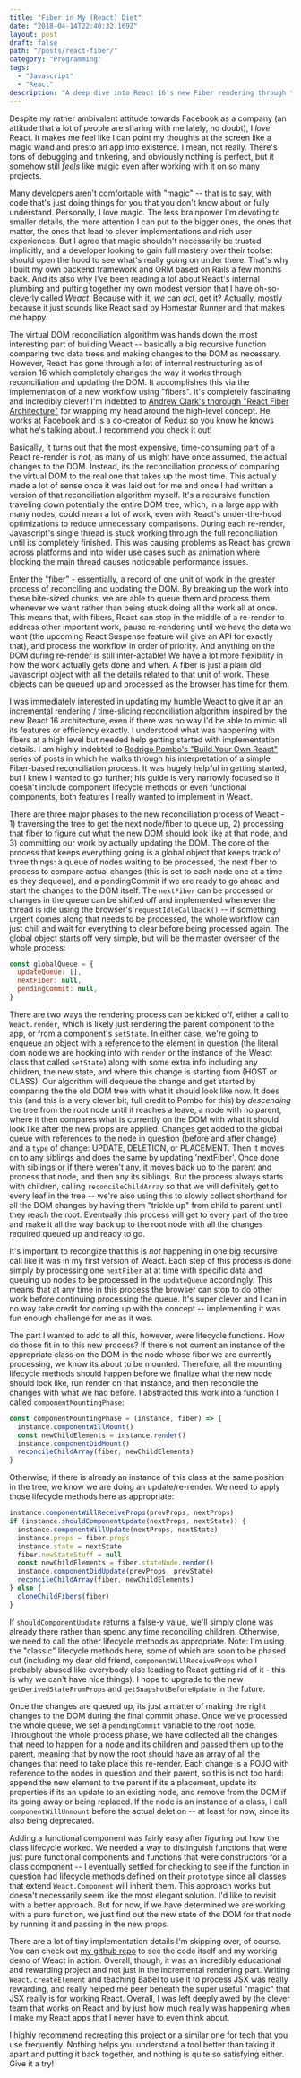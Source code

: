 ```yaml
---
title: "Fiber in My (React) Diet"
date: "2018-04-14T22:40:32.169Z"
layout: post
draft: false
path: "/posts/react-fiber/"
category: "Programming"
tags:
  - "Javascript"
  - "React"
description: "A deep dive into React 16's new Fiber rendering through trying to replicate it in my own front-end Javascript library, Weact"
---
```


Despite my rather ambivalent attitude towards Facebook as a company (an attitude that a lot of people are sharing with me lately, no doubt), I _love_ React. It makes me feel like I can point my thoughts at the screen like a magic wand and presto an app into existence. I mean, not really. There's tons of debugging and tinkering, and obviously nothing is perfect, but it somehow still _feels_ like magic even after working with it on so many projects.

Many developers aren't comfortable with "magic" -- that is to say, with code that's just doing things for you that you don't know about or fully understand. Personally, I love magic. The less brainpower I'm devoting to smaller details, the more attention I can put to the bigger ones, the ones that matter, the ones that lead to clever implementations and rich user experiences. But I agree that magic shouldn't necessarily be trusted implicitly, and a developer looking to gain full mastery over their toolset should open the hood to see what's really going on under there. That's why I built my own backend framework and ORM based on Rails a few months back. And its also why I've been reading a lot about React's internal plumbing and putting together my own modest version that I have oh-so-cleverly called _Weact_. Because with it, _we_ can _act_, get it? Actually, mostly because it just sounds like React said by Homestar Runner and that makes me happy.

The virtual DOM reconciliation algorithm was hands down the most interesting part of building Weact -- basically a big recursive function comparing two data trees and making changes to the DOM as necessary. However, React has gone through a lot of internal restructuring as of version 16 which completely changes the way it works through reconciliation and updating the DOM. It accomplishes this via the implementation of a new workflow using "fibers". It's completely fascinating and incredibly clever! I'm indebted to [Andrew Clark's thorough "React Fiber Architecture"](https://github.com/acdlite/react-fiber-architecture) for wrapping my head around the high-level concept. He works at Facebook and is a co-creator of Redux so you know he knows what he's talking about. I recommend you check it out!

Basically, it turns out that the most expensive, time-consuming part of a React re-render is _not_, as many of us might have once assumed, the actual changes to the DOM. Instead, its the reconciliation process of comparing the virtual DOM to the real one that takes up the most time. This actually made a lot of sense once it was laid out for me and once I had written a version of that reconciliation algorithm myself. It's a recursive function traveling down potentially the entire DOM tree, which, in a large app with many nodes, could mean a lot of work, even with React's under-the-hood optimizations to reduce unnecessary comparisons. During each re-render, Javascript's single thread is stuck working through the full reconciliation until its completely finished. This was causing problems as React has grown across platforms and into wider use cases such as animation where blocking the main thread causes noticeable performance issues.

Enter the "fiber" - essentially, a record of one unit of work in the greater process of reconciling and updating the DOM. By breaking up the work into these bite-sized chunks, we are able to queue them and process them whenever we want rather than being stuck doing all the work all at once. This means that, with fibers, React can stop in the middle of a re-render to address other important work, pause re-rendering until we have the data we want (the upcoming React Suspense feature will give an API for exactly that), and process the workflow in order of priority. And anything on the DOM during re-render is still inter-actable! We have a lot more flexibility in how the work actually gets done and when. A fiber is just a plain old Javascript object with all the details related to that unit of work. These objects can be queued up and processed as the browser has time for them.

I was immediately interested in updating my humble Weact to give it an an incremental rendering / time-slicing reconciliation algorithm inspired by the new React 16 architecture, even if there was no way I'd be able to mimic all its features or efficiency exactly. I understood what was happening with fibers at a high level but needed help getting started with implementation details. I am highly indebted to [Rodrigo Pombo's "Build Your Own React"](https://engineering.hexacta.com/didact-fiber-incremental-reconciliation-b2fe028dcaec) series of posts in which he walks through his interpretation of a simple Fiber-based reconciliation process. It was hugely helpful in getting started, but I knew I wanted to go further; his guide is very narrowly focused so it doesn't include component lifecycle methods or even functional components, both features I really wanted to implement in Weact.

There are three major phases to the new reconciliation process of Weact - 1) traversing the tree to get the next node/fiber to queue up, 2) processing that fiber to figure out what the new DOM should look like at that node, and 3) committing our work by actually updating the DOM. The core of the process that keeps everything going is a global object that keeps track of three things: a queue of nodes waiting to be processed, the next fiber to process to compare actual changes (this is set to each node one at a time as they dequeue), and a pendingCommit if we are ready to go ahead and start the changes to the DOM itself. The `nextFiber` can be processed or changes in the queue can be shifted off and implemented whenever the thread is idle using the browser's `requestIdleCallback()` -- if something urgent comes along that needs to be processed, the whole workflow can just chill and wait for everything to clear before being processed again. The global object starts off very simple, but will be the master overseer of the whole process:

```js
const globalQueue = {
  updateQueue: [],
  nextFiber: null,
  pendingCommit: null,
}
```

There are two ways the rendering process can be kicked off, either a call to `Weact.render`, which is likely just rendering the parent component to the app, or from a component's `setState`. In either case, we're going to enqueue an object with a reference to the element in question (the literal dom node we are hooking into with `render` or the instance of the Weact class that called `setState`) along with some extra info including any children, the new state, and where this change is starting from (HOST or CLASS). Our algorithm will dequeue the change and get started by comparing the the old DOM tree with what it should look like now. It does this (and this is a very clever bit, full credit to Pombo for this) by _descending_ the tree from the root node until it reaches a leave, a node with no parent, where it then compares what is currently on the DOM with what it should look like after the new props are applied. Changes get added to the global queue
with references to the node in question (before and after change) and a `type` of change: UPDATE, DELETION, or PLACEMENT. Then it moves on to any siblings and does the same by updating 'nextFiber'. Once done with siblings or if there weren't any, it moves back up to the parent and process that node, and then any its siblings. But the process always starts with children, calling `reconcileChildArray` so that we will definitely get to every leaf in the tree -- we're also using this to slowly collect shorthand for all the DOM changes by having them "trickle up" from child to parent until they reach the root. Eventually this process will get to every part of the tree and make it all the way back up to the root node with all the changes required queued up and ready to go.

It's important to recongize that this is _not_ happening in one big recursive call like it was in my first version of Weact. Each step of this process is done simply by processing one `nextFiber` at at time with specific data and queuing up nodes to be processed in the `updateQueue` accordingly. This means that at any time in this process the browser can stop to do other work before continuing processing the queue. It's super clever and I can in no way take credit for coming up with the concept -- implementing it was fun enough challenge for me as it was.

The part I wanted to add to all this, however, were lifecycle functions. How do those fit in to this new process? If there's not current an instance of the appropriate class on the DOM in the node whose fiber we are currently processing, we know its about to be mounted. Therefore, all the mounting lifecycle methods should happen before we finalize what the new node should look like, run render on that instance, and then reconcile the changes with what we had before. I abstracted this work into a function I called `componentMountingPhase`:

```js
const componentMountingPhase = (instance, fiber) => {
  instance.componentWillMount()
  const newChildElements = instance.render()
  instance.componentDidMount()
  reconcileChildArray(fiber, newChildElements)
}
```

Otherwise, if there is already an instance of this class at the same position in the tree, we know we are doing an update/re-render. We need to apply those lifecycle methods here as appropriate:

```js
instance.componentWillReceiveProps(prevProps, nextProps)
if (instance.shouldComponentUpdate(nextProps, nextState)) {
  instance.componentWillUpdate(nextProps, nextState)
  instance.props = fiber.props
  instance.state = nextState
  fiber.newStateStuff = null
  const newChildElements = fiber.stateNode.render()
  instance.componentDidUpdate(prevProps, prevState)
  reconcileChildArray(fiber, newChildElements)
} else {
  cloneChildFibers(fiber)
}
```

If `shouldComponentUpdate` returns a false-y value, we'll simply clone was already there rather than spend any time reconciling children. Otherwise, we need to call the other lifecycle methods as appropriate. Note: I'm using the "classic" lifecycle methods here, some of which are soon to be phased out (including my dear old friend, `componentWillReceiveProps` who I probably abused like everybody else leading to React getting rid of it - this is why we can't have nice things). I hope to upgrade to the new `getDerivedStateFromProps` and `getSnapshotBeforeUpdate` in the future.

Once the changes are queued up, its just a matter of making the right changes to the DOM during the final commit phase. Once we've processed the whole queue, we set a `pendingCommit` variable to the root node. Throughout the whole process phase, we have collected all the changes that need to happen for a node and its children and passed them up to the parent, meaning that by now the root should have an array of all the changes that need to take place this re-render. Each change is a POJO with reference to the nodes in question and their parent, so this is not too hard: append the new element to the parent if its a placement, update its properties if its an update to an existing node, and remove from the DOM if its going away or being replaced. If the node is an instance of a class, I call `componentWillUnmount` before the actual deletion -- at least for now, since its also being deprecated.

Adding a functional component was fairly easy after figuring out how the class lifecycle worked. We needed a way to distinguish functions that were just pure functional components and functions that were constructors for a class component -- I eventually settled for checking to see if the function in question had lifecycle methods defined on their `prototype` since all classes that extend `Weact.Component` will inherit them. This approach works but doesn't necessarily seem like the most elegant solution. I'd like to revisit with a better approach. But for now, if we have determined we are working with a pure function, we just find out the new state of the DOM for that node by running it and passing in the new props.

There are a lot of tiny implementation details I'm skipping over, of course. You can check out [my github repo](www.github.com/matthaws/weact) to see the code itself and my working demo of Weact in action. Overall, though, it was an incredibly educational and rewarding project and not just in the incremental rendering part. Writing `Weact.createElement` and teaching Babel to use it to process JSX was really rewarding, and really helped me peer beneath the super useful "magic" that JSX really is for working React. Overall, I was left deeply awed by the clever team that works on React and by just how much really was happening when I make my React apps that I never have to even think about.

I highly recommend recreating this project or a similar one for tech that you use frequently. Nothing helps you understand a tool better than taking it apart and putting it back together, and nothing is quite so satisfying either. Give it a try!
